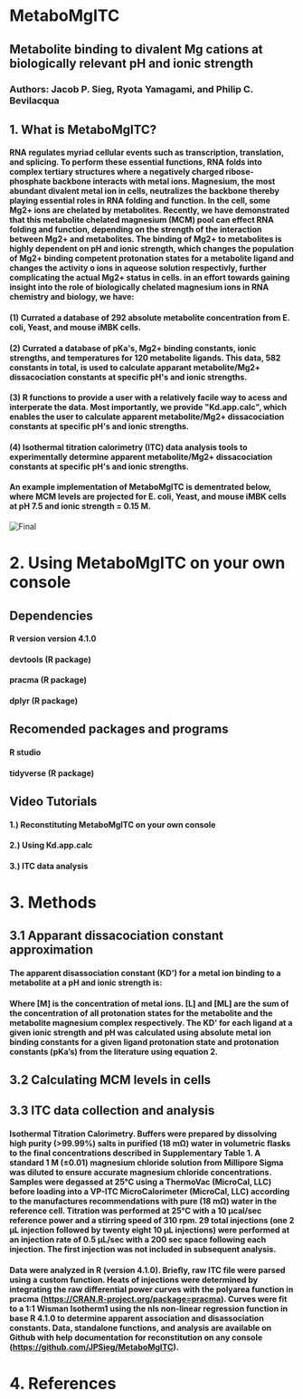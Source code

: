 # MetaboMgITC

## Metabolite binding to divalent Mg cations at biologically relevant pH and ionic strength

### Authors: Jacob P. Sieg, Ryota Yamagami, and Philip C. Bevilacqua

## 1. What is MetaboMgITC?

#### RNA regulates myriad cellular events such as transcription, translation, and splicing. To perform these essential functions, RNA folds into complex tertiary structures where a negatively charged ribose-phosphate backbone interacts with metal ions. Magnesium, the most abundant divalent metal ion in cells, neutralizes the backbone thereby playing essential roles in RNA folding and function. In the cell, some Mg2+ ions are chelated by metabolites. Recently, we have demonstrated that this metabolite chelated magnesium (MCM) pool can effect RNA folding and function, depending on the strength of the interaction between Mg2+ and metabolites. The binding of Mg2+ to metabolites is highly dependent on pH and ionic strength, which changes the population of Mg2+ binding competent protonation states for a metabolite ligand and changes the activity o ions in aqueose solution respectivly, further complicating the actual Mg2+ status in cells. in an effort towards gaining insight into the role of biologically chelated magnesium ions in RNA chemistry and biology, we have:

#### (1) Currated a database of 292 absolute metabolite concentration from E. coli, Yeast, and mouse iMBK cells.
#### (2) Currated a database of pKa's, Mg2+ binding constants, ionic strengths, and temperatures for 120 metabolite ligands. This data, 582 constants in total, is used to calculate apparant metabolite/Mg2+ dissacociation constants at specific pH's and ionic strengths.
#### (3) R functions to provide a user with a relatively facile way to acess and interperate the data. Most importantly, we provide "Kd.app.calc", which enables the user to calculate apparent metabolite/Mg2+ dissacociation constants at specific pH's and ionic strengths.
#### (4) Isothermal titration calorimetry (ITC) data analysis tools to experimentally determine apparent metabolite/Mg2+ dissacociation constants at specific pH's and ionic strengths.

#### An example implementation of MetaboMgITC is dementrated below, where MCM levels are projected for E. coli, Yeast, and mouse iMBK cells at pH 7.5 and ionic strength = 0.15 M.

![Final](https://user-images.githubusercontent.com/63312483/120546207-96225600-c3bd-11eb-941d-49a7ace89fa9.png)

# 2. Using MetaboMgITC on your own console

## Dependencies

#### R version version 4.1.0
#### devtools (R package)
#### pracma (R package)
#### dplyr (R package)

## Recomended packages and programs

#### R studio
#### tidyverse (R package)

## Video Tutorials

#### 1.) Reconstituting MetaboMgITC on your own console
#### 2.) Using Kd.app.calc
#### 3.) ITC data analysis

# 3. Methods

## 3.1 Apparant dissacociation constant approximation

#### The apparent disassociation constant (KD') for a metal ion  binding to a metabolite at a pH and ionic strength is:



#### Where [M] is the concentration of metal ions. [L] and [ML] are the sum of the concentration of all protonation states for the metabolite and the metabolite magnesium complex respectively. The KD' for each ligand at a given ionic strength and pH was calculated using absolute metal ion binding constants for a given ligand protonation state and protonation constants (pKa’s) from the literature using equation 2.

## 3.2 Calculating MCM levels in cells

## 3.3 ITC data collection and analysis

#### Isothermal Titration Calorimetry. Buffers were prepared by dissolving high purity (>99.99%) salts in purified (18 mΩ) water in volumetric flasks to the final concentrations described in Supplementary Table 1. A standard 1 M (±0.01) magnesium chloride solution from Millipore Sigma was diluted to ensure accurate magnesium chloride concentrations. Samples were degassed at 25°C using a ThermoVac (MicroCal, LLC) before loading into a VP-ITC MicroCalorimeter (MicroCal, LLC) according to the manufactures recommendations with pure (18 mΩ) water in the reference cell. Titration was performed at 25°C with a 10 µcal/sec reference power and a stirring speed of 310 rpm. 29 total injections (one 2 μL injection followed by twenty eight 10 μL injections) were performed at an injection rate of 0.5 μL/sec with a 200 sec space following each injection. The first injection was not included in subsequent analysis.
#### Data were analyzed in R (version 4.1.0). Briefly, raw ITC file were parsed using a custom function. Heats of injections were determined by integrating the raw differential power curves with the polyarea function in pracma (https://CRAN.R-project.org/package=pracma). Curves were fit to a 1:1 Wisman Isotherm1 using the nls non-linear regression function in base R 4.1.0 to determine apparent association and disassociation constants. Data, standalone functions, and analysis are available on Github with help documentation for reconstitution on any console (https://github.com/JPSieg/MetaboMgITC).

# 4. References



